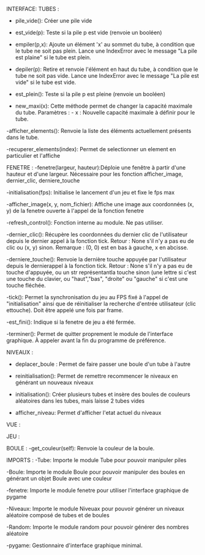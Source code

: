 INTERFACE:
TUBES :
- pile_vide(): Créer une pile vide

- est_vide(p): Teste si la pile p est vide (renvoie un booléen)

- empiler(p,x): Ajoute un élément 'x' au sommet du tube, à condition que le tube ne soit pas plein.
				Lance une IndexError avec le message "La pile est plaine" si le tube est plein.

- depiler(p):  Retire et renvoie l'élément en haut du tube, à condition que le tube ne soit pas vide.
				Lance une IndexError avec le message "La pile est vide" si le tube est vide.

- est_plein(): Teste si la pile p est pleine (renvoie un booléen)

- new_maxi(x): Cette méthode permet de changer la capacité maximale du tube.
				Paramètres :
        	   		- x : Nouvelle capacité maximale à définir pour le tube.

-afficher_elements(): Renvoie la liste des éléments actuellement présents dans le tube.

-recuperer_elements(index): Permet de selectionner un element en particulier et l'affiche




FENETRE :
-fenetre(largeur, hauteur):Déploie une fenêtre à partir d'une hauteur et d'une largeur.
    					    Nécessaire pour les fonction afficher_image, dernier_clic, derniere_touche

-initialisation(fps): Initialise le lancement d'un jeu et fixe le fps max

-afficher_image(x, y, nom_fichier): Affiche une image aux coordonnées (x, y) de la fenetre ouverte à l'appel de la fonction fenetre

-refresh_control(): Fonction interne au module. Ne pas utiliser.

-dernier_clic(): Récupère les coordonnées du dernier clic de l'utilisateur depuis le dernier appel à la fonction tick.
    				Retour : None s'il n'y a pas eu de clic ou (x, y) sinon.
    				Remarque : (0, 0) est en bas à gauche, x en abcisse.

-derniere_touche(): Renvoie la dernière touche appuyée par l'utilisateur depuis le dernierappel à la fonction tick.
    				 Retour : None s'il n'y a pas eu de touche d'appuyée, ou un str représentantla touche sinon (une lettre si c'est une touche du clavier, ou "haut","bas", "droite" ou "gauche" si c'est une touche fléchée.

-tick(): Permet la synchronisation du jeu au FPS fixé à l'appel de "initialisation" ainsi que de réinitialiser la recherche d'entrée utilisateur (clic ettouche). 
		 Doit être appelé une fois par frame.

-est_fini(): Indique si la fenetre de jeu a été fermée.

-terminer(): Permet de quitter proprement le module de l'interface graphique.
    		 À appeler avant la fin du programme de préférence.




NIVEAUX :
- deplacer_boule : Permet de faire passer une boule d'un tube à l'autre

- reinitialisation(): Permet de remettre recommencer le niveaux en générant un nouveaux niveaux

- initialisation(): Créer plusieurs tubes et insère des boules de couleurs aléatoires dans les tubes, mais laisse 2 tubes vides

- afficher_niveau: Permet d'afficher l'etat actuel du niveaux



VUE :

JEU : 

BOULE : 
-get_couleur(self): Renvoie la couleur de la boule.




IMPORTS : 
-Tube: Importe le module Tube pour pouvoir manipuler piles

-Boule: Importe le module Boule pour pouvoir manipuler des boules en générant un objet Boule avec une couleur 

-fenetre: Importe le module fenetre pour utiliser l'interface graphique de pygame

-Niveaux: Importe le module Niveuax pour pouvoir générer un niveaux aléatoire composé de tubes et de boules

-Random: Importe le module random pour pouvoir générer des nombres aléatoire

-pygame: Gestionnaire d'interface graphique minimal.
